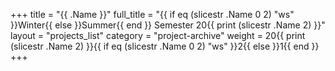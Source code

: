 +++
title = "{{ .Name }}"
full_title = "{{ if eq (slicestr .Name 0 2) "ws" }}Winter{{ else }}Summer{{ end }} Semester 20{{ print (slicestr .Name 2) }}"
layout = "projects_list"
category = "project-archive"
weight = 20{{ print (slicestr .Name 2) }}{{ if eq (slicestr .Name 0 2) "ws" }}2{{ else }}1{{ end }}
+++
